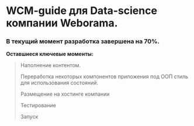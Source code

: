 # WCM-guide для Data-science компании Weborama.

### В текущий момент разработка завершена на 70%.

**Оставшиеся ключевые моменты:**
> Наполнение контентом.
> 
> Переработка некоторых компонентов приложения под ООП стиль для использования состояний.
> 
> Размещение на хостинге компании
> 
> Тестирование
> 
> Запуск
